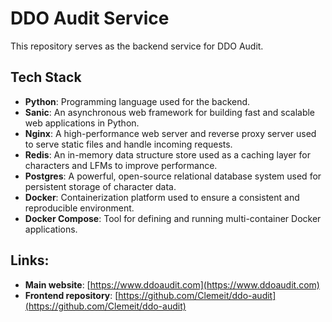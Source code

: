 # DDO Audit Service
This repository serves as the backend service for DDO Audit.

## Tech Stack
- **Python**: Programming language used for the backend.
- **Sanic**: An asynchronous web framework for building fast and scalable web applications in Python.
- **Nginx**: A high-performance web server and reverse proxy server used to serve static files and handle incoming requests.
- **Redis**: An in-memory data structure store used as a caching layer for characters and LFMs to improve performance.
- **Postgres**: A powerful, open-source relational database system used for persistent storage of character data.
- **Docker**: Containerization platform used to ensure a consistent and reproducible environment.
- **Docker Compose**: Tool for defining and running multi-container Docker applications.

## Links:
- **Main website**: [https://www.ddoaudit.com](https://www.ddoaudit.com)
- **Frontend repository**: [https://github.com/Clemeit/ddo-audit](https://github.com/Clemeit/ddo-audit)